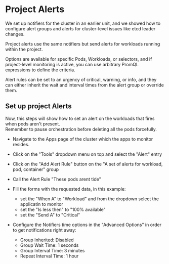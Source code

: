 # Project Alerts
We set up notifiers for the cluster in an earlier unit, and we showed how to configure alert groups and alerts for cluster-level issues like etcd leader changes.

Project alerts use the same notifiers but send alerts for workloads running within the project.

Options are available for specific Pods, Workloads, or selectors, and if project-level monitoring is active, you can use arbitrary PromQL expressions to define the criteria.

Alert rules can be set to an urgency of critical, warning, or info, and they can either inherit the wait and interval times from the alert group or override them.

## Set up project Alerts
Now, this steps will show how to set an alert on the workloads that fires when pods aren't present.  
Remember to pause orchestration before deleting all the pods forcefully.

- Navigate to the Apps page of the cluster which the apps to monitor resides.

- Click on the "Tools" dropdown menu on top and select the "Alert" entry

- Click on the "Add Alert Rule" button on the "A set of alerts for workload, pod, container" group

- Call the Alert Rule "These pods arent tide"


- Fill the forms with the requested data, in this example:
  - set the "When A" to "Workload" and from the dropdown select the applicatin to monitor
  - set the "Is less then" to "100% available"
  - set the "Send A" to "Critical"


- Configure the Notifiers time options in the "Advanced Options" in order to get notifications right away:
  - Group Inherited: Disabled
  - Group Wait Time: 1 seconds
  - Group Interval Time: 3 minutes
  - Repeat Interval Time: 1 hour
